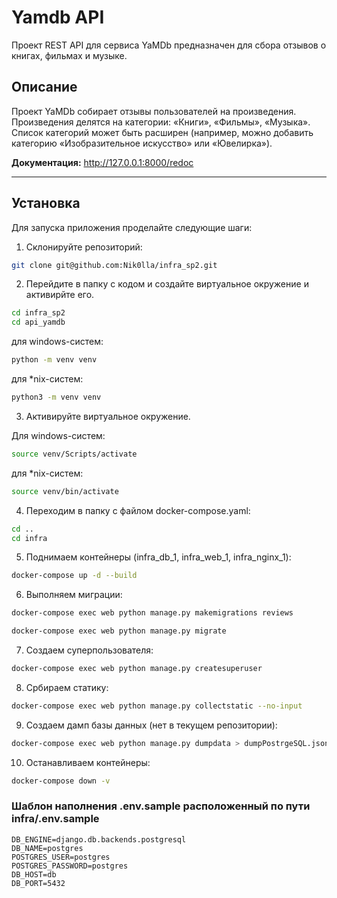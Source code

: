 # Yamdb API
Проект REST API для сервиса YaMDb предназначен для сбора отзывов о книгах, фильмах и музыке.

## Описание

Проект YaMDb собирает отзывы пользователей на произведения.
Произведения делятся на категории: «Книги», «Фильмы», «Музыка».
Список категорий  может быть расширен (например, можно добавить категорию «Изобразительное искусство» или «Ювелирка»).

**Документация:**  <http://127.0.0.1:8000/redoc>

----

## Установка

Для запуска приложения проделайте следующие шаги:

1. Склонируйте репозиторий:
```bash
git clone git@github.com:Nik0lla/infra_sp2.git
```

2. Перейдите в папку с кодом и создайте виртуальное окружение и активирйте его.
```bash
cd infra_sp2
cd api_yamdb
```
для windows-систем:
```bash
python -m venv venv
```
для *nix-систем:
```bash
python3 -m venv venv
```

3. Активируйте виртуальное окружение.

Для windows-систем:
```bash
source venv/Scripts/activate
```
для *nix-систем:
```bash
source venv/bin/activate
```

4. Переходим в папку с файлом docker-compose.yaml:
```bash
cd ..
cd infra
```

5. Поднимаем контейнеры (infra_db_1, infra_web_1, infra_nginx_1):
```bash
docker-compose up -d --build
```

6. Выполняем миграции:
```bash
docker-compose exec web python manage.py makemigrations reviews
```
```bash
docker-compose exec web python manage.py migrate
```

7. Создаем суперпользователя:
```bash
docker-compose exec web python manage.py createsuperuser
```

8. Србираем статику:
```bash
docker-compose exec web python manage.py collectstatic --no-input
```

9. Создаем дамп базы данных (нет в текущем репозитории):
```bash
docker-compose exec web python manage.py dumpdata > dumpPostrgeSQL.json
```

10. Останавливаем контейнеры:
```bash
docker-compose down -v
```

### Шаблон наполнения .env.sample расположенный по пути infra/.env.sample
```
DB_ENGINE=django.db.backends.postgresql
DB_NAME=postgres
POSTGRES_USER=postgres
POSTGRES_PASSWORD=postgres
DB_HOST=db
DB_PORT=5432
```